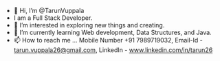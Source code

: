 - 👋 Hi, I’m @TarunVuppala
- I am a Full Stack Developer.
- 👀 I’m interested in exploring new things and creating.
- 🌱 I’m currently learning Web development, Data Structures, and Java.
- 📫 How to reach me ... Mobile Number +91 7989719032, Email-Id - tarun.vuppala26@gmail.com, LinkedIn - www.linkedin.com/in/tarun26

<!---
TarunVuppala/TarunVuppala is a ✨ special ✨ repository because its `README.md` (this file) appears on your GitHub profile.
You can click the Preview link to take a look at your changes.
--->
